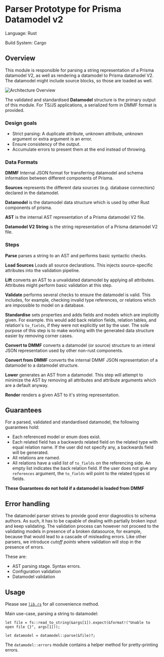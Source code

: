 # Parser Prototype for Prisma Datamodel v2

Language: Rust

Build System: Cargo

## Overview

This module is responsible for parsing a string representation of a Prisma datamodel V2, as well as rendering a datamodel to Prisma datamodel V2. The datamodel might include source blocks, so those are loaded as well.

![Architecture Overview](doc/images/overview.png?raw=true)

The validated and standardised **Datamodel** structure is the primary output of this module. For TS/JS applications, a serialized form in DMMF format is provided.

### Design goals

- Strict parsing: A duplicate attribute, unknown attribute, unknown argument or extra argument is an error.
- Ensure consistency of the output.
- Accumulate errors to present them at the end instead of throwing.

### Data Formats

**DMMF** Internal JSON format for transferring datamodel and schema information between different components of Prisma.

**Sources** represents the different data sources (e.g. database connectors) declared in the datamodel.

**Datamodel** is the datamodel data structure which is used by other Rust components of prisma.

**AST** is the internal AST representation of a Prisma datamodel V2 file.

**Datamodel V2 String** is the string representation of a Prisma datamodel V2 file.

### Steps

**Parse** parses a string to an AST and performs basic syntactic checks.

**Load Sources** Loads all source declarations. This injects source-specific attributes into the validation pipeline.

**Lift** converts an AST to a unvalidated datamodel by applying all attributes. Attributes might perform basic validation at this step.

**Validate** performs several checks to ensure the datamodel is valid. This includes, for example, checking invalid type references, or relations which are impossible to model on a database.

**Standardise** sets properties and adds fields and models which are implicitly given. For example. this would add back relation fields, relation tables, and relation's `to_fields`, if they were not explicitly set by the user. The sole purpose of this step is to make working with the generated data structure easier by removing corner cases.

**Convert to DMMF** converts a datamodel (or source) structure to an interal JSON representation used by other non-rust components.

**Convert from DMMF** converts the internal DMMF JSON representation of a datamodel to a datamodel structure.

**Lower** generates an AST from a datamodel. This step will attempt to minimize the AST by removing all attributes and attribute arguments which are a default anyway.

**Render** renders a given AST to it's string representation.

## Guarantees

For a parsed, validated and standardised datamodel, the following guarantees hold:

- Each referenced model or enum does exist.
- Each related field has a backwards related field on the related type with equal relation name. If the user did not specify any, a backwards field will be generated.
- All relations are named.
- All relations have a valid list of `to_fields` on the referencing side. An empty list indicates the back relation field. If the user does not give any `references` argument, the `to_fields` will point to the related types id fields.

**These Guarantees do not hold if a datamodel is loaded from DMMF**

## Error handling

The datamodel parser strives to provide good error diagnostics to schema
authors. As such, it has to be capable of dealing with partially broken input
and keep validating. The validation process can however not proceed to the
validating models in presence of a broken datasource, for example, because that
would lead to a cascade of misleading errors. Like other parsers, we introduce
*cutoff points* where validation will stop in the presence of errors.

These are:

- AST parsing stage. Syntax errors.
- Configuration validation
- Datamodel validation

## Usage

Please see [`lib.rs`](src/lib.rs) for all convenience method.

Main use-case, parsing a string to datamodel:

```
let file = fs::read_to_string(&args[1]).expect(&format!("Unable to open file {}", args[1]));

let datamodel = datamodel::parse(&file)?;
```

The `datamodel::errors` module contains a helper method for pretty-printing errors.
